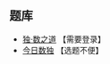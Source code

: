 [](https://cn.sudoku.today/pic/04/palindrome/67903_196526.png)

## 题库
- [独·数之道](http://www.sudokufans.org.cn/lx/game.index.php?type=hw) 【需要登录】
- [今日数独](https://cn.sudoku.today/g-palindrome-sudoku/) 【选题不便】